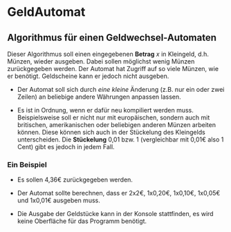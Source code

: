 # GeldAutomat
## Algorithmus für einen Geldwechsel-Automaten
Dieser Algorithmus soll einen eingegebenen **Betrag** *x* in Kleingeld, d.h. Münzen, wieder ausgeben. Dabei sollen möglichst wenig Münzen zurückgegeben werden.
Der Automat hat Zugriff auf so viele Münzen, wie er benötigt. Geldscheine kann er jedoch nicht ausgeben.

- Der Automat soll sich durch *eine kleine* Änderung (z.B. nur ein oder zwei Zeilen) an beliebige andere Währungen anpassen lassen. 

- Es ist in Ordnung, wenn er dafür neu kompiliert werden muss. Beispielsweise soll er nicht nur mit europäischen, sondern auch mit britischen, amerikanischen oder beliebigen anderen Münzen arbeiten können. Diese können sich auch in der Stückelung des Kleingelds unterscheiden. Die **Stückelung** 0,01 bzw. 1 (vergleichbar mit 0,01€ also 1 Cent) gibt es jedoch in jedem Fall.

### Ein Beispiel

- Es sollen 4,36€ zurückgegeben werden.

- Der Automat sollte berechnen, dass er 2x2€, 1x0,20€, 1x0,10€, 1x0,05€ und 1x0,01€ ausgeben muss.

- Die Ausgabe der Geldstücke kann in der Konsole stattfinden, es wird keine Oberfläche für das Programm benötigt.
